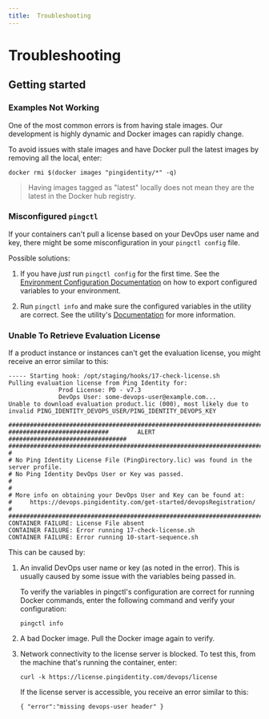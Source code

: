 ```yaml
---
title:  Troubleshooting
---
```

# Troubleshooting

## Getting started

### Examples Not Working

One of the most common errors is from having stale images. Our development is highly dynamic and Docker images can rapidly change.

To avoid issues with stale images and have Docker pull the latest images by removing all the local, enter:

  ```shell
  docker rmi $(docker images "pingidentity/*" -q)
  ```

> Having images tagged as "latest" locally does not mean they are the latest in the Docker hub registry.

### Misconfigured `pingctl`

If your containers can't pull a license based on your DevOps user name and key, there might be some misconfiguration in your `pingctl config` file.

Possible solutions:

1. If you have *just* run `pingctl config` for the first time. See the [Environment Configuration Documentation](https://devops.pingidentity.com/get-started/prereqs/#configure-the-environment) on how to export configured variables to your environment.

1. Run `pingctl info` and make sure the configured variables in the utility are correct. See the utility's [Documentation](https://devops.pingidentity.com/tools/pingctlUtil/) for more information.

### Unable To Retrieve Evaluation License

If a product instance or instances can't get the evaluation license, you might receive an error similar to this:

  ```text
  ----- Starting hook: /opt/staging/hooks/17-check-license.sh
  Pulling evaluation license from Ping Identity for:
                Prod License: PD - v7.3
                DevOps User: some-devops-user@example.com...
  Unable to download evaluation product.lic (000), most likely due to invalid PING_IDENTITY_DEVOPS_USER/PING_IDENTITY_DEVOPS_KEY

  ##################################################################################
  ############################        ALERT        #################################
  ##################################################################################
  #
  # No Ping Identity License File (PingDirectory.lic) was found in the server profile.
  # No Ping Identity DevOps User or Key was passed.
  #
  #
  # More info on obtaining your DevOps User and Key can be found at:
  #     https://devops.pingidentity.com/get-started/devopsRegistration/
  #
  ##################################################################################
  CONTAINER FAILURE: License File absent
  CONTAINER FAILURE: Error running 17-check-license.sh
  CONTAINER FAILURE: Error running 10-start-sequence.sh
  ```

This can be caused by:

1. An invalid DevOps user name or key (as noted in the error). This is usually caused by some issue with the variables being passed in.

     To verify the variables in pingctl's configuration are correct for running Docker commands, enter the following command and verify your configuration:

      ```shell
      pingctl info
      ```

1. A bad Docker image. Pull the Docker image again to verify.

1. Network connectivity to the license server is blocked. To test this, from the machine that's running the container, enter:

      ```shell
      curl -k https://license.pingidentity.com/devops/license
      ```

      If the license server is accessible, you receive an error similar to this:

      ```shell
      { "error":"missing devops-user header" }
      ```
